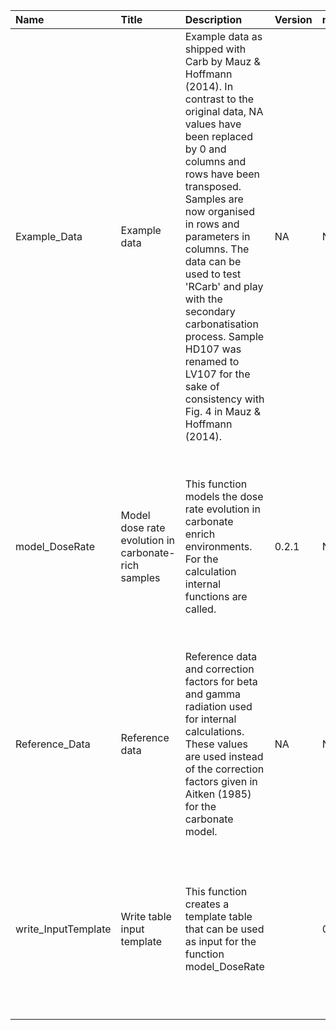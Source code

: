 

| Name                | Title                                               | Description                                                                                                                                                                                                                                                                                                                                                                                                                                    | Version | m.Date | m.Time | Author                                                                                                                                               | Citation                                                                                                                                                                                                                                                                          |
|:--------------------|:----------------------------------------------------|:-----------------------------------------------------------------------------------------------------------------------------------------------------------------------------------------------------------------------------------------------------------------------------------------------------------------------------------------------------------------------------------------------------------------------------------------------|:--------|:-------|:-------|:-----------------------------------------------------------------------------------------------------------------------------------------------------|:----------------------------------------------------------------------------------------------------------------------------------------------------------------------------------------------------------------------------------------------------------------------------------|
| Example_Data        | Example data                                        | Example data as shipped with  Carb  by Mauz & Hoffmann (2014). In contrast to the original data,  NA  values have been replaced by 0 and columns and rows have been transposed. Samples are now organised in rows and parameters in columns.  The data can be used to test  'RCarb'  and play with the secondary carbonatisation process. Sample HD107 was renamed to LV107 for the sake of consistency with Fig. 4 in Mauz & Hoffmann (2014). | NA      | NA     | NA     | Mauz & Hoffmann (2014), with minor modifications by Sebastian Kreutzer, Institute of Geography, -  Heidelberb University (Germany) -           | NA                                                                                                                                                                                                                                                                                |
| model_DoseRate      | Model dose rate evolution in carbonate-rich samples | This function models the dose rate evolution in carbonate enrich environments. For the calculation internal functions are called.                                                                                                                                                                                                                                                                                                              | 0.2.1   | NA     | NA     | Sebastian Kreutzer, Institute of Geography, Heidelberg University (Germany); based -  on 'MATLAB' code given in file Carb_2007a.m of  Carb  -  | Kreutzer, S., 2025. model_DoseRate(): Model dose rate evolution in carbonate-rich samples. Function version 0.2.1. In: Kreutzer, S., Nathan, R.P., Mauz, B., 2025. RCarb: Dose Rate Modelling of Carbonate-Rich Samples . R package version 0.1.7. https://r-lum.github.io/RCarb/ |
| Reference_Data      | Reference data                                      | Reference data and correction factors for beta and gamma radiation used for internal calculations. These values are used instead of the correction factors given in Aitken (1985) for the carbonate model.                                                                                                                                                                                                                                     | NA      | NA     | NA     | NA                                                                                                                                                   | NA                                                                                                                                                                                                                                                                                |
| write_InputTemplate | Write table input template                          | This function creates a template table that can be used as input for the function model_DoseRate                                                                                                                                                                                                                                                                                                                                               |         | 0.1.0  | NA     | Sebastian Kreutzer, Institute of Geography, Heidelberg University (Germany) -                                                                     | Kreutzer, S., 2025. write_InputTemplate(): Write table input template. Function version 0.1.0. In: Kreutzer, S., Nathan, R.P., Mauz, B., 2025. RCarb: Dose Rate Modelling of Carbonate-Rich Samples . R package version 0.1.7. https://r-lum.github.io/RCarb/                     |

